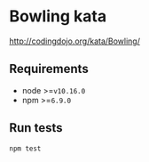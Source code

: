 # Bowling kata

http://codingdojo.org/kata/Bowling/

## Requirements

- node >=`v10.16.0`
- npm >=`6.9.0`

## Run tests

```
npm test
```

